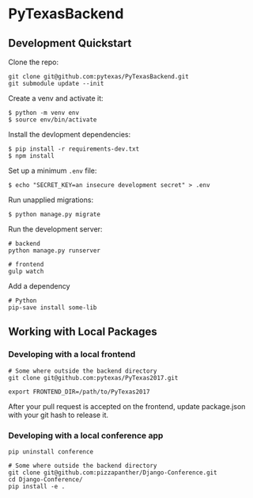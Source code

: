# PyTexasBackend

## Development Quickstart

Clone the repo:

```
git clone git@github.com:pytexas/PyTexasBackend.git
git submodule update --init
```

Create a venv and activate it:

```
$ python -m venv env
$ source env/bin/activate
```

Install the devlopment dependencies:

```
$ pip install -r requirements-dev.txt
$ npm install
```

Set up a minimum `.env` file:
```
$ echo "SECRET_KEY=an insecure development secret" > .env
```

Run unapplied migrations:

```
$ python manage.py migrate
```

Run the development server:
```
# backend
python manage.py runserver

# frontend
gulp watch
```

Add a dependency

```
# Python
pip-save install some-lib
```

## Working with Local Packages

### Developing with a local frontend

```
# Some where outside the backend directory
git clone git@github.com:pytexas/PyTexas2017.git

export FRONTEND_DIR=/path/to/PyTexas2017
```

After your pull request is accepted on the frontend, update package.json with your git hash to release it.

### Developing with a local conference app

```
pip uninstall conference

# Some where outside the backend directory
git clone git@github.com:pizzapanther/Django-Conference.git
cd Django-Conference/
pip install -e .
```
